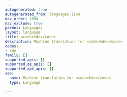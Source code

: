 ```yaml
---
autogenerated: true
autogenerated_from: languages.json
nav_order: 1000
nav_exclude: true
parent: Languages
layout: language
title: <code>kde</code>
description: Machine translation for <code>kde</code>
codes:
- kde
family: []
supported_apis: []
supported_qe_apis: []
supported_ape_apis: []
seo:
  name: Machine translation for <code>kde</code>
  type: Language

---
```


